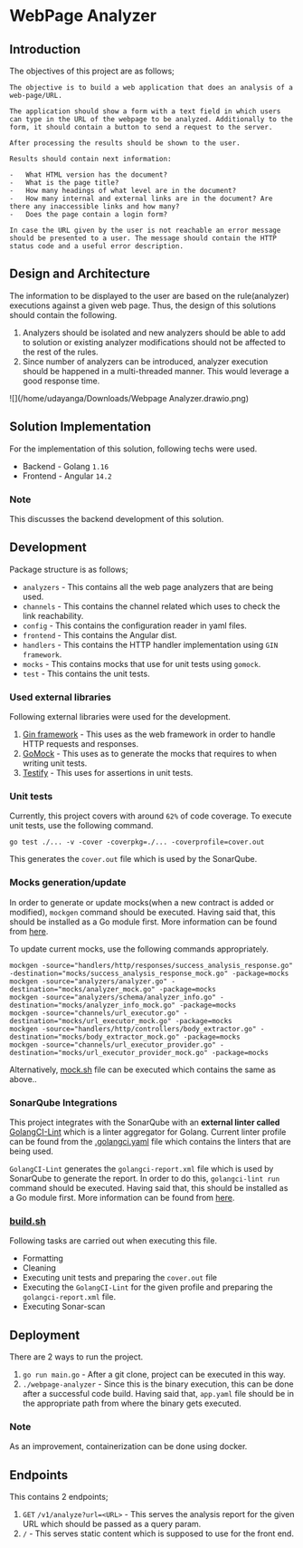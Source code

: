 # WebPage Analyzer

## Introduction

The objectives of this project are as follows;

```
The objective is to build a web application that does an analysis of a web-page/URL.

The application should show a form with a text field in which users can type in the URL of the webpage to be analyzed. Additionally to the form, it should contain a button to send a request to the server.

After processing the results should be shown to the user.

Results should contain next information:

-   What HTML version has the document?
-   What is the page title?
-   How many headings of what level are in the document?
-   How many internal and external links are in the document? Are there any inaccessible links and how many?
-   Does the page contain a login form?

In case the URL given by the user is not reachable an error message should be presented to a user. The message should contain the HTTP status code and a useful error description. 
```

## Design and Architecture

The information to be displayed to the user are based on the rule(analyzer) executions against a given web page. Thus, the design of this solutions should contain the following.

1. Analyzers should be isolated and new analyzers should be able to add to solution or existing analyzer modifications should not be affected to the rest of the rules.
2. Since number of analyzers can be introduced, analyzer execution should be happened in a multi-threaded manner. This would leverage a good response time.

![](/home/udayanga/Downloads/Webpage Analyzer.drawio.png)

## Solution Implementation

For the implementation of this solution, following techs were used.

- Backend - Golang `1.16`
- Frontend - Angular `14.2`

### Note
This discusses the backend development of this solution.

## Development

Package structure is as follows;

- `analyzers` - This contains all the web page analyzers that are being used.
- `channels` - This contains the channel related which uses to check the link reachability.
- `config` - This contains the configuration reader in yaml files.
- `frontend` - This contains the Angular dist.
- `handlers` - This contains the HTTP handler implementation using `GIN framework`.
- `mocks` - This contains mocks that use for unit tests using `gomock`. 
- `test` - This contains the unit tests.

### Used external libraries

Following external libraries were used for the development.

1. [Gin framework](https://github.com/gin-gonic/gin) - This uses as the web framework in order to handle HTTP requests and responses.
2. [GoMock](https://github.com/golang/mock) - This uses as to generate the mocks that requires to when writing unit tests.
3. [Testify](https://github.com/stretchr/testify) - This uses for assertions in unit tests.

### Unit tests

Currently, this project covers with around `62%` of code coverage. To execute unit tests, use the following command.

```
go test ./... -v -cover -coverpkg=./... -coverprofile=cover.out
```
This generates the `cover.out` file which is used by the SonarQube.

### Mocks generation/update

In order to generate or update mocks(when a new contract is added or modified), `mockgen` command should be executed. Having said that, this should be installed as a Go module first. More information can be found from [here](https://github.com/golang/mock).

To update current mocks, use the following commands appropriately.

```
mockgen -source="handlers/http/responses/success_analysis_response.go" -destination="mocks/success_analysis_response_mock.go" -package=mocks
mockgen -source="analyzers/analyzer.go" -destination="mocks/analyzer_mock.go" -package=mocks
mockgen -source="analyzers/schema/analyzer_info.go" -destination="mocks/analyzer_info_mock.go" -package=mocks
mockgen -source="channels/url_executor.go" -destination="mocks/url_executor_mock.go" -package=mocks
mockgen -source="handlers/http/controllers/body_extractor.go" -destination="mocks/body_extractor_mock.go" -package=mocks
mockgen -source="channels/url_executor_provider.go" -destination="mocks/url_executor_provider_mock.go" -package=mocks
```
Alternatively, [mock.sh](mock.sh) file can be executed which contains the same as above..

### SonarQube Integrations

This project integrates with the SonarQube with an **external linter called** [GolangCI-Lint](https://github.com/golangci/golangci-lint) which is a linter aggregator for Golang. Current linter profile can be found from the [.golangci.yaml](.golangci.yaml) file which contains the linters that are being used.

`GolangCI-Lint` generates the `golangci-report.xml` file which is used by SonarQube to generate the report. In order to do this, `golangci-lint run` command should be executed. Having said that, this should be installed as a Go module first. More information can be found from [here](https://github.com/golangci/golangci-lint).

### [build.sh](build.sh)

Following tasks are carried out when executing this file.

- Formatting
- Cleaning
- Executing unit tests and preparing the `cover.out` file
- Executing the `GolangCI-Lint` for the given profile and preparing the `golangci-report.xml` file.
- Executing Sonar-scan

## Deployment

There are 2 ways to run the project.

1. `go run main.go` - After a git clone, project can be executed in this way.
2. `./webpage-analyzer` - Since this is the binary execution, this can be done after a successful code build. Having said that, `app.yaml` file should be in the appropriate path from where the binary gets executed. 

### Note
As an improvement, containerization can be done using docker.

## Endpoints

This contains 2 endpoints;

1. `GET` `/v1/analyze?url=<URL>` - This serves the analysis report for the given URL which should be passed as a query param.
2. `/` - This serves static content which is supposed to use for the front end.


